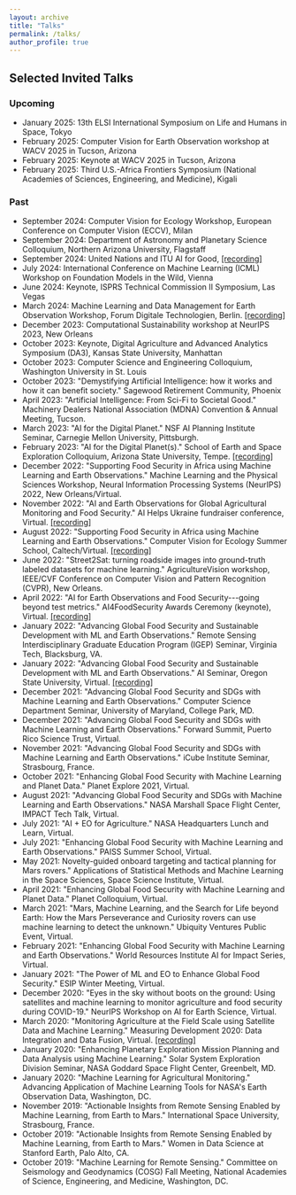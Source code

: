 ```yaml
---
layout: archive
title: "Talks"
permalink: /talks/
author_profile: true
---
```


## Selected Invited Talks

### Upcoming
- January 2025: 13th ELSI International Symposium on Life and Humans in Space, Tokyo
- February 2025: Computer Vision for Earth Observation workshop at WACV 2025 in Tucson, Arizona
- February 2025: Keynote at WACV 2025 in Tucson, Arizona
- February 2025: Third U.S.-Africa Frontiers Symposium (National Academies of Sciences, Engineering, and Medicine), Kigali

### Past
- September 2024: Computer Vision for Ecology Workshop, European Conference on Computer Vision (ECCV), Milan
- September 2024: Department of Astronomy and Planetary Science Colloquium, Northern Arizona University, Flagstaff
- September 2024: United Nations and ITU AI for Good, [[recording]](https://aiforgood.itu.int/event/harnessing-machine-learning-and-satellite-data-for-planetary-scale-impact/)
- July 2024: International Conference on Machine Learning (ICML) Workshop on Foundation Models in the Wild, Vienna
- June 2024: Keynote, ISPRS Technical Commission II Symposium, Las Vegas
- March 2024: Machine Learning and Data Management for Earth Observation Workshop, Forum Digitale Technologien, Berlin. [[recording]](https://www.youtube.com/watch?v=a30faPVu0Z0)
- December 2023: Computational Sustainability workshop at NeurIPS 2023, New Orleans
- October 2023: Keynote, Digital Agriculture and Advanced Analytics Symposium (DA3), Kansas State University, Manhattan
- October 2023: Computer Science and Engineering Colloquium, Washington University in St. Louis
- October 2023: "Demystifying Artificial Intelligence: how it works and how it can benefit society." Sagewood Retirement Community, Phoenix
- April 2023: "Artificial Intelligence: From Sci-Fi to Societal Good." Machinery Dealers National Association (MDNA) Convention & Annual Meeting, Tucson.
- March 2023: "AI for the Digital Planet." NSF AI Planning Institute Seminar, Carnegie Mellon University, Pittsburgh.
- February 2023: "AI for the Digital Planet(s)." School of Earth and Space Exploration Colloquium, Arizona State University, Tempe. [[recording]](https://youtu.be/wGxr8v7nqC8)
- December 2022: "Supporting Food Security in Africa using Machine Learning and Earth Observations." Machine Learning and the Physical Sciences Workshop, Neural Information Processing Systems (NeurIPS) 2022, New Orleans/Virtual.
- November 2022: "AI and Earth Observations for Global Agricultural Monitoring and Food Security." AI Helps Ukraine fundraiser conference, Virtual. [[recording]](https://youtu.be/6e-CcVl32rU)
- August 2022: "Supporting Food Security in Africa using Machine Learning and Earth Observations." Computer Vision for Ecology Summer School, Caltech/Virtual. [[recording]](https://youtu.be/QS0YThiTSsM)
- June 2022: "Street2Sat: turning roadside images into ground-truth labeled datasets for machine learning." AgricultureVision workshop, IEEE/CVF Conference on Computer Vision and Pattern Recognition (CVPR), New Orleans.
- April 2022: "AI for Earth Observations and Food Security---going beyond test metrics." AI4FoodSecurity Awards Ceremony (keynote), Virtual. [[recording]](https://youtu.be/T738ELqeK94)
- January 2022: "Advancing Global Food Security and Sustainable Development with ML and Earth Observations." Remote Sensing Interdisciplinary Graduate Education Program (IGEP) Seminar, Virginia Tech, Blacksburg, VA.
- January 2022: "Advancing Global Food Security and Sustainable Development with ML and Earth Observations." AI Seminar, Oregon State University, Virtual. [[recording]](https://media.oregonstate.edu/media/t/1_10ay8r5j)
- December 2021: "Advancing Global Food Security and SDGs with Machine Learning and Earth Observations." Computer Science Department Seminar, University of Maryland, College Park, MD.
- December 2021: "Advancing Global Food Security and SDGs with Machine Learning and Earth Observations." Forward Summit, Puerto Rico Science Trust, Virtual.
- November 2021: "Advancing Global Food Security and SDGs with Machine Learning and Earth Observations." iCube Institute Seminar, Strasbourg, France.
- October 2021: "Enhancing Global Food Security with Machine Learning and Planet Data." Planet Explore 2021, Virtual.
- August 2021: "Advancing Global Food Security and SDGs with Machine Learning and Earth Observations." NASA Marshall Space Flight Center, IMPACT Tech Talk, Virtual.
- July 2021: "AI + EO for Agriculture." NASA Headquarters Lunch and Learn, Virtual.
- July 2021: "Enhancing Global Food Security with Machine Learning and Earth Observations." PAISS Summer School, Virtual.
- May 2021: Novelty-guided onboard targeting and tactical planning for Mars rovers." Applications of Statistical Methods and Machine Learning in the Space Sciences, Space Science Institute, Virtual.
- April 2021: "Enhancing Global Food Security with Machine Learning and Planet Data." Planet Colloquium, Virtual.
- March 2021: "Mars, Machine Learning, and the Search for Life beyond Earth: How the Mars Perseverance and Curiosity rovers can use machine learning to detect the unknown." Ubiquity Ventures Public Event, Virtual.
- February 2021: "Enhancing Global Food Security with Machine Learning and Earth Observations." World Resources Institute AI for Impact Series, Virtual.
- January 2021: "The Power of ML and EO to Enhance Global Food Security." ESIP Winter Meeting, Virtual.
- December 2020: "Eyes in the sky without boots on the ground: Using satellites and machine learning to monitor agriculture and food security during COVID-19." NeurIPS Workshop on AI for Earth Science, Virtual.
- March 2020: "Monitoring Agriculture at the Field Scale using Satellite Data and Machine Learning." Measuring Development 2020: Data Integration and Data Fusion, Virtual. [[recording]](https://youtu.be/HyxP-c3Jv14)
- January 2020: "Enhancing Planetary Exploration Mission Planning and Data Analysis using Machine Learning." Solar System Exploration Division Seminar, NASA Goddard Space Flight Center, Greenbelt, MD.
- January 2020: "Machine Learning for Agricultural Monitoring." Advancing Application of Machine Learning Tools for NASA's Earth Observation Data, Washington, DC.
- November 2019: "Actionable Insights from Remote Sensing Enabled by Machine Learning, from Earth to Mars." International Space University, Strasbourg, France.
- October 2019: "Actionable Insights from Remote Sensing Enabled by Machine Learning, from Earth to Mars." Women in Data Science at Stanford Earth, Palo Alto, CA.
- October 2019: "Machine Learning for Remote Sensing." Committee on Seismology and Geodynamics (COSG) Fall Meeting, National Academies of Science, Engineering, and Medicine, Washington, DC.
